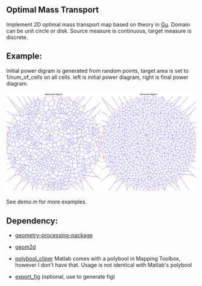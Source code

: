 Optimal Mass Transport
---------------------------
Implement 2D optimal mass transport map based on theory in [Gu]. Domain can be unit circle or disk. Source measure is continuous, target measure is discrete. 

## Example:
Initial power digram is generated from random points, target area is set to 1/num_of_cells on all cells. left is initial power diagram, right is final power diagram.

![alt text](result/demo.pd.png "power diagram")

See demo.m for more examples.

## Dependency:
* [geometry-processing-package][GPP]
* [geom2d][geom2d]
* [polybool_cliper][polybool] Matlab comes with a polybool in Mapping Toolbox, however I don't have that. Usage is not identical with Matlab's polybool
* [export_fig][export_fig] (optional, use to generate fig)

   [Gu]: <http://arxiv.org/pdf/1302.5472v1>
   [GPP]: <https://bitbucket.org/group-gu/geometry-processing-package.git> 
   [export_fig]: <https://github.com/altmany/export_fig.git>
   [geom2d]: <http://www.mathworks.com/matlabcentral/fileexchange/7844-geom2d>
   [polybool]: <https://sites.google.com/site/ulfgri/numerical/polybool>